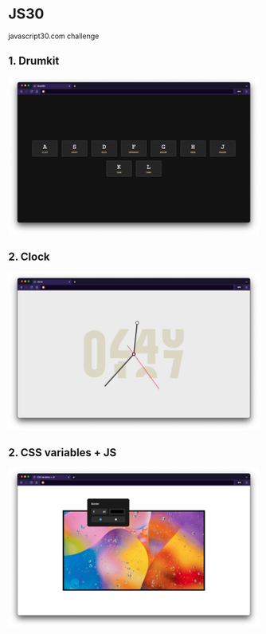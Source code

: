 # JS30
javascript30.com challenge

## 1. Drumkit
![drumkit](https://github.com/antonynyt/JS30/blob/master/1_drumkit/capture.png?raw=true)

## 2. Clock
![clock](https://github.com/antonynyt/JS30/blob/master/2_clock/Capture.png?raw=true)

## 2. CSS variables + JS
![clock](https://github.com/antonynyt/JS30/blob/master/3_css-variables/capture.png?raw=true)